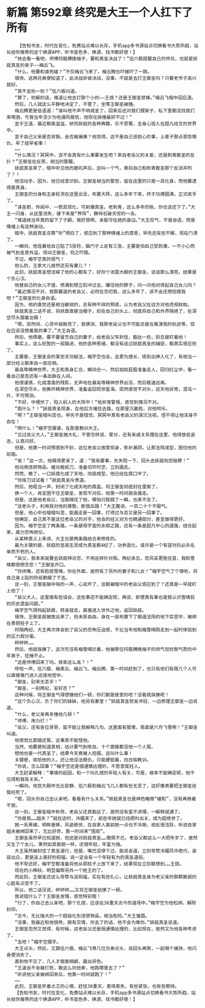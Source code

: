 # 新篇 第592章 终究是大王一个人扛下了所有
        【告知书友，时代在变化，免费站点难以长存，手机app多书源站点切换看书大势所趋，站长给你推荐的这个换源APP，听书音色多、换源、找书都好使！】
       “快去看一看吧，师傅捋胳膊挽袖子，要和真圣决战了！”伍六极提醒自己的师兄，也就是妖庭真圣的亲子——梅云飞。
       “什么，他要和谁死磕？”不仅梅云飞来了，梅云腾也吓被吓了一跳。
       很快，这两兄弟便知道了，此决战非彼决战，没事，不就是去打王御圣吗？只要老爷子高兴就好。
       “真不去劝一劝？”伍六极问道。
       “算了，劝解的话，难道让他去打那个小的——王煊？还是王御圣禁揍。”梅云飞暗中回应道。
       然后，几人就这么平静地决定了，不管了，坐等王御圣被捶。
       梅云腾更是低语道：“谁叫他不声不响成圣了，回来后还对我们摆架子，私下里都没找我们来喝酒，亏我当年没少为他通风报信，他现在挨捶最好不过！”
       至于王道，最近都美滋滋，研究妖庭的各种典籍，乐不思蜀，全身心投入在超凡经文的世界中。
       至于自己父亲是否背锅，会否被痛揍？他觉得，这不是自己该担心的事，上辈子那点恩怨情仇，早了结早省事！
       ……
       “什么情况？冥冥中，该不会真有什么事要发生吧？来自老岳父的关爱，还是刺青散圣的反扑？”王御圣在反思，相当的警醒。
       妖庭真圣来了，暗中听见他的磨叽声后，这叫一个气，竟将自己和刺青散圣那个反派并列了？！
       他没动手，因为，他已经意识到，王御圣相当的警觉，留在这里的只是一具化身，而他要逮得是真身。
       王御圣的分身和主身轮流在这里出没，布置大阵，这么多年下来，终于功德圆满，正式收手了。
       “诛圣箭，传闻中，一箭具现化，可射爆真圣。老刺青，这么多年的账，你也该还下了。”大王一闪身，从这里消失，接下来是“养阵”，静待石破天惊的一击。
       “难道她当年真的留下了子嗣，我好恨啊，未能守在她的身边。”大王叹气，不是自语，而是情绪上有这种波动。
       暗中，妖庭真圣总算“听”明白了，感应到了那种情绪上的意思，早先还有些不解，现在门清了。
       一瞬间，他连着给自己贴了5张符，脑门子上足有三张，主要是怕自己受刺激，一不小心而被气到圣意外溢，惊动王御圣，将之吓跑。
       不过，梅宇空真的很气！
       他么的，王家大儿居然还另有妻儿？！
       此刻，妖庭真圣想活噼了他的心都有了，好你个浓眉大眼的王御圣，说话那么漂亮，结果是个负心汉。
       他替自己的女儿不值，愤满到想立刻冲过去，攥住他的脖子，问一问他对得起自己女儿吗？
       “最近情况不对，我那霸道的老岳父，必然在念叨我，这么多年了，该不会还想拾掇我吧？”王御圣的化身自语。
       因为，他的直觉还是相当敏锐的，总有种不祥的预感，认为老岳父在远方对他虎视眈眈。
       妖庭真圣二话不说，将妖鼎直接当帽子，扣在自己的头上，彻底将自己和外界隔绝了，在深空尽头跟着女婿！
       “嗯，突然间，心灵中就敞亮了，我猜测，我那老岳父也不可能总是在推演我的轨迹等，现在应该没想着我的事了。”大王自语。
       然后，他琢磨，要不要冒充自己的妻子，给老岳父写封信，豁达一些，别总是盯着他！
       事实上，这么短暂的一段路途，他的各种思绪，都没有逃过妖庭真圣的捕捉，都真实感应到了。
       主要是，王御圣会的某些天功秘法，梅宇空也会，且更为擅长，练到出神入化了，有相当一部分经义都来自一部总纲。
       最高等精神世界，大王和真身汇合，瞬间合一，然后拍拍屁股准备走人，回归红尘中，看一看自己是否还有一条血脉在人间。
       他很谨慎，化成澹澹的残影，无声地在最高等精神世界出没，而后极速远离。
       在深空尽头，他撕开精神世界，准备返回现世星海，突然感觉不对头，这天地异常，混沌一片，不可预测。
       “不好，中埋伏了，陷入别人的大阵中！”他非常警惕，感觉到情况不对。
       “跑什么？！”妖庭真圣现身，在他后方堵住去路，在那里沉着脸，对他呵斥。
       “啊？”王御圣暗叫苦也，早先不是错觉，冥冥中真有老岳父的深沉注视，怪不得让他浑身不自在！
       “啊什么！”梅宇空摆谱，在那里教训大王。
       “见过岳父大人。”王御圣施大礼，不管怎样说，辈分，还有亲戚关系摆在这里，他得放低姿态，认真问好。
       但是，他第一时间预感到不妙，这位老岳父故意现身，弥补漏洞，让那法阵成型，困住他的前路。
       “爸！”这一次，他喊得更亲了，道：“我有要事，先失陪一下，回头去妖庭向您赔罪！”
       他动用违禁物品，催动裁纸刀，准备切开时空，立刻遁走。
       然而，晚了，一口妖鼎化成了天地，彻底成型，他已经在鼎口中了。
       “你挥刀试试看！”妖庭真圣斥责道。
       然后，他哐当一声，封闭了化成天地的鼎盖，将王御圣彻底封在里面了。
       换一个人，肯定困不住王御圣，发现不对后，他第一时间就会遁走。
       但是，这是他老岳父，当面喊住了他，哪怕只耽搁了一瞬，也来不及了。
       “这老头子，利用我对他的尊敬，断我后路！”大王腹诽，一百二十个不服气。
       但是，他心中也暗暗叫苦，能遁走是一回事，打得过与否又是另一回事了。
       他确定，自己真不是这位老岳父的对手，他会的经义对方也精通部分，甚至做得更好。
       因为，梅宇空走了两条路，一条是母宇宙的永寂之路，还有一条是超凡中心的道路，结合起来，威力恐怖绝伦。
       从某种意义上来讲，大王也是两条路结合来修炼的。
       最为关键的是，妖庭的至高生灵成为真圣都4纪了，功参造化，或许是一个有望对抗必杀名单而不死的人。
       “岳父，我本来就要去妖庭拜访您，不用这样针对我。两纪未见，您风采更胜往昔，我和雪晴都很想念您！”王御圣开口。
       “你闭嘴，还有脸提雪晴，你在外面，居然有了另外的妻子和儿女！”梅宇空气了个够呛，将自己身上贴的符纸都揭了下去。
       这一刻，王御圣脑中嗡的一声，心说坏了，这都被暗中的老岳父感应到了？还真是一早就盯上他了！
       “岳父大人，这里面有些误会，这些事还不能确定呢，再说，即便真有事也是我认识雪晴前的历史遗留问题。”
       梅宇空气得拎起妖鼎，转身就走，直接进入世外之地，返回妖庭。
       很快，王御圣就被放出来了，但未获自由，身在一座布置下了御道法阵的地下巨宫中，被绑在青铜柱子上了。
       时隔两纪，大王再次体会到了岳父的恐怖压迫感，不比当年他和梅雪晴刚走到一起时体验到的压力弱分毫。
       砰砰砰……
       然后，他就挨揍了，这次可没有梅雪晴拦着，他被那位捋胳膊挽袖子的帅气加忧郁气质的中年男子，狂捶不止。
       “这是师傅回来了吗，效率这么高？！”
       呼啦一声，伍六极、梅素云、梅云飞、梅云腾，第一时间赶到了，也只有他们有限几个人可以直接推门进入这座地宫中。
       “御圣，别来无恙乎！”
       “御圣，一别两纪，安好否？”
       这种问候，将王御圣气得想捶他们一顿，你们都是故意的吧？没看我挨揍呢！
       “这个负心汉，负了你们的妹妹，他另有妻室！”妖庭真圣怒发冲冠，一边修理王御圣一边说道。
       “什么，老父亲再多捶他几顿！”
       “师傅，用力打！”
       “岳父，还有各位哥哥，能不能让我解释几句，这里面有冤情，简直是六月飞雪啊！”王御圣叫道。
       他感觉比窦娥还冤，这事真不能怪他。
       当然，他要是知道真相，估计要气到咳血，十个窦娥都没他一个人冤。
       想他也是一代真圣了，结果今天竟被人拾掇，这叫什么事！
       关键是，收拾他的人，还让他没法报仇，只能硬挺着，白白挨教训。
       “你说，怎么回事？”梅宇空还是很通情达理的，不愿意冤枉人。
       大王赶紧解释：“事情的起因，和一个叫孔煊的年轻人有关，可是，根本不能确定呢，他不见得和我有关系。”
       一瞬间，地宫大殿中无比安静，伍六极和梅云飞几人都有些无言了，这好像真要把王御圣给冤枉死了。
       “嗯，回头你自己去认亲吧，看看有什么关系。”妖庭真圣也是神色略微“缓和”，没有再揪着不放。
       这一刻，王御圣暗中称奇，老岳父还真豁达了，居然没有蛮不讲理，一解释就通了。
       “你是我……姐夫？”就在这时，冷媚来了，前些年她就已经顺利出关，成为超绝世了。
       她一系黑裙，明眸善睐，风姿绝世，在自家人面前她一点也不冷艳，相反很活跃，听说自家姐夫被绑回来了，无比好奇，第一时间来“围观”。
       王御圣虽然早已知道她，但还是对妖庭真圣……敬佩不已，老岳父都这么一大把年岁了，居然又生了个女儿，果然如其面貌一样，还很年轻，年富力强。
       大王虽然被封住了真圣道行，但是，嘴巴没停下过，能说会道，立刻夸赞冷媚风华绝代，姿容出众，更是送上美好的祝福，说一定会有一个年轻有为的真圣道侣。
       他不夸还好，梅宇空都准备将他从铜柱子上放下来了，结果现在立刻联想到……王煊。
       现在的小棉袄，明显偏帮另外一个姓王的了。
       而此刻，王御圣还这么夸赞与送祝福，实在有些扎心，让妖庭真圣身为老父亲的那颗脆弱的心脏有点受不了。
       所以，他二话没说，砰砰砰……又将王御圣给揍了一顿。
       我说错什么了？王御圣发懵，感觉特别冤！
       “行了，你自己去认亲吧，那个孔煊，应该在36重天古今的道场中。”梅宇空为他松绑，解除封印。
       “古今，无比强大的一个超级化形违禁物品，相当危险。”大王皱眉。
       “没事，我最近和他很熟，颇有交情，你去了的话，他不会为难你。”妖庭真圣说道。
       王御圣忽然又觉得，有时候，这老岳父还是很通情达理的，比如现在，居然又为他各种考虑了。
       “去吧！”梅宇空摆手。
       大王点头，然后，又跟伍六极、梅云飞等几位兄弟点头，说回头再聚，一起喝个痛快，他闪身便消失了。
       直到他不见了，几人才面面相觑，露出异色。
       “王道会不会被打死，敢这么坑他爹，他跑哪里去了？”
       “听说他父亲被绑回来后，他第一时间就跑了！”
       ……
       此刻，王御圣怀着忐忑的心情，赶往36重天，患得患失，有些紧张，也有些期待。
       【告知书友，时代在变化，免费站点难以长存，手机app多书源站点切换看书大势所趋，站长给你推荐的这个换源APP，听书音色多、换源、找书都好使！】